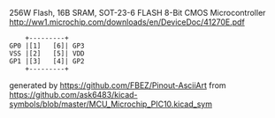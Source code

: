 256W Flash, 16B SRAM, SOT-23-6
FLASH 8-Bit CMOS Microcontroller
http://ww1.microchip.com/downloads/en/DeviceDoc/41270E.pdf


	    +---------+
	GP0 |[1]   [6]| GP3
	VSS |[2]   [5]| VDD
	GP1 |[3]   [4]| GP2
	    +---------+


generated by https://github.com/FBEZ/Pinout-AsciiArt from https://github.com/ask6483/kicad-symbols/blob/master/MCU_Microchip_PIC10.kicad_sym